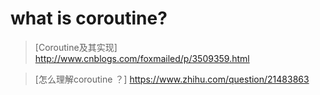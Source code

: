 # what is coroutine?

> [Coroutine及其实现] http://www.cnblogs.com/foxmailed/p/3509359.html

> [怎么理解coroutine ？] https://www.zhihu.com/question/21483863